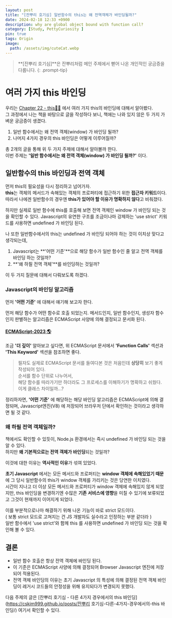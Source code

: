 ```yaml
---
layout: post
title: "[잔뿌리 호기심] 일반함수의 this는 왜 전역객체가 바인딩될까?"
date: 2024-02-18 12:33 +0900
description: why are global object bound with function call?
category: [Study, PettyCuriosity ]
pin: true
tags: Origin
image:
  path: /assets/img/cuteCat.webp
---
```

<!-- ![DesktopView](/assets/img/cutyCat.webp){:width='320'} -->


> **[잔뿌리 호기심]**은 잔뿌리처럼 메인 주제에서 뻗어 나온 개인적인 궁금증을 다룹니다.
{: .prompt-tip}

# 여러 가지 this 바인딩
우리는 [Chapter 22 - this👨‍💻](https://cskim999.github.io/posts/Modern-JavaScript-DeepDive-22/) 에서 여러 가지 this의 바인딩에 대해서 알아봤다.  
그 과정에서 나는 책을 바탕으로 글을 작성하다 보니, 책에는 나와 있지 않은 두 가지 가벼운 궁금증이 생겼다.

1. 일반 함수에서는 왜 전역 객체(window) 가 바인딩 될까?
2. 나머지 4가지 경우의 this 바인딩은 어떻게 이루어질까?

총 2개의 글을 통해 위 두 가지 주제에 대해서 알아볼까 한다.  
이번 주제는 **'일반 함수에서는 왜 전역 객체(window) 가 바인딩 될까?'** 이다.


## 일반함수의 this 바인딩과 전역 객체
먼저 this의 필요성을 다시 정리하고 넘어가자.  
**this**는 객체의 메서드가 속해있는 객체의 프로퍼티에 접근하기 위한 **접근자 키워드**이다. 따라서 나에겐 일반함수의 경우엔 **this가 있어야 할 이유가 명확하지 않다**고 비춰졌다.  

하지만 실제로 일반 함수에 this를 호출해 보면 전역 객체인 window 가 바인딩 되는 것을 확인할 수 있다.
Javascript의 유연한 구조를 조금이나마 강제하는 'use strict' 키워드를 사용하면 undefined 가 바인딩 된다.  

나 또한 일반함수에서의 this는 undefined 가 바인딩 되어야 하는 것이 이치상 맞다고 생각되는데,  
1. Javascript는 **'어떤 기준'**으로 해당 함수가 일반 함수인 줄 알고 전역 객체를 바인딩 하는 것일까?  
2. **'왜 하필 전역 객체'**를 바인딩하는 것일까?

이 두 가지 질문에 대해서 다뤄보도록 하겠다.

### Javascript의 바인딩 알고리즘
먼저 **'어떤 기준'** 에 대해서 얘기해 보고자 한다.

먼저 해당 함수가 어떤 함수로 호출 되었는지. 메서드인지, 일반 함수인지, 생성자 함수인지 판별하는 알고리즘은 ECMAScript 사양에 의해 결정되고 문서화 된다.  
#### [ECMAScript-2023 🌎](https://www.ecma-international.org/publications-and-standards/standards/ecma-262/)

조금 **'더 깊이'** 알아보고 싶다면, 위 ECMAScript 문서에서 **'Function Calls'** 섹션과 **'This Keyword'** 섹션을 참조하면 좋다.  
> 필자도 실제로 ECMAScript 문서를 들여다본 것은 처음인데 **상당히** 보기 좋게 작성되어 있다.  
> 순서를 함수 단위로 나누어서,  
> 해당 함수를 따라가기만 하더라도 그 프로세스를 이해하기가 명확하고 쉬웠다. 이게 클래스 차이일까...?

정리하자면, **'어떤 기준'** 에 해당하는 해당 바인딩 알고리즘은 ECMAScript에 의해 결정되며, Javascript엔진(V8) 에 저장되어 브라우저 단에서 확인하는 것이라고 생각하면 될 것 같다.

### 왜 하필 전역 객체일까?
책에서도 확인할 수 있듯이, Node.js 환경에서는 즉시 undefined 가 바인딩 되는 것을 알 수 있다.  
하지만 **왜 기본적으로는 전역 객체가 바인딩**되는 것일까?

이것에 대한 이유는 **역사적인 이유**가 섞여 있었다.

**초기 Javascript** 에서는 모든 메서드와 프로퍼티는 **window 객체에 속해있었기 때문**에 그 당시 일반함수의 this가 window 객체를 가리키는 것은 당연한 이치였다.  
시간이 지나고 더 이상 모든 메서드와 프로퍼티가 window 객체에 속해있지 않게 되었지만, this 바인딩을 변경하기엔 수많은 **기존 서비스에 영향**을 미칠 수 있기에 보류되었고 그것이 현재까지 이어지게 되었다.  

이를 부분적으로나마 해결하기 위해 나온 기능이 바로 strict 모드이다.  
( 보통 strict 모드로 고쳐지는 건 JS 개발자도 실수라고 인정하는 부분 같더라 )  
일반 함수에서 'use strict'와 함께 this 를 사용하면 undefined 가 바인딩 되는 것을 확인해 볼 수 있다.  

## 결론
- 일반 함수 호출은 항상 전역 객체에 바인딩 된다.
- 이 기준은 ECMAScript 사양에 의해 결정되어 Browser Javascript 엔진에 저장되어 적용된다.
- 전역 객체 바인딩의 이유는 초기 Javascript 의 특성에 의해 결정된 전역 객체 바인딩이 레거시 코드들의 안정성을 위해 유지되다가 변경되지 못했다.

다음 주제의 글은 [잔뿌리 호기심 - 다른 4가지 경우에서의 this 바인딩](https://cskim999.github.io/posts/잔뿌리 호기심-다른-4가지-경우에서의-this 바인딩/) 여기서 확인할 수 있다.